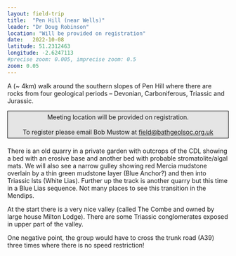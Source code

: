 ```yaml
---
layout: field-trip
title:  "Pen Hill (near Wells)"
leader: "Dr Doug Robinson"
location: "Will be provided on registration"
date:   2022-10-08
latitude: 51.2312463
longitude: -2.6247113
#precise zoom: 0.005, imprecise zoom: 0.5
zoom: 0.05
---
```

<p>A (~ 4km) walk around the southern slopes of Pen Hill where there are rocks from four geological periods – Devonian, Carboniferous, Triassic and Jurassic.</p>
<div style="    border: 1px solid black;
    padding: 5px;
    background-color: #e5e5e5;
    max-width: 600px;
    text-align: center;
    margin: auto; margin-bottom: 20px;">Meeting location will be provided on registration.<br><br>To register please email Bob Mustow at <a href="mailto:field@bathgeolsoc.org.uk">field@bathgeolsoc.org.uk</a></div>
<p>There is an old quarry in a private garden with outcrops of the CDL showing a bed with an erosive base and another bed with probable stromatolite/algal mats. We will also see a narrow gulley showing red Mercia mudstone overlain by a thin green mudstone layer (Blue Anchor?) and then into Triassic lsts (White Lias). Further up the track is another quarry but this time in a Blue Lias sequence. Not many places to see this transition in the Mendips.</p>
<p>At the start there is a very nice valley (called The Combe and owned by large house Milton Lodge). There are some Triassic conglomerates exposed in upper part of the valley.</p>
<p>One negative point, the group would have to cross the trunk road (A39) three times where there is no speed restriction!</p>